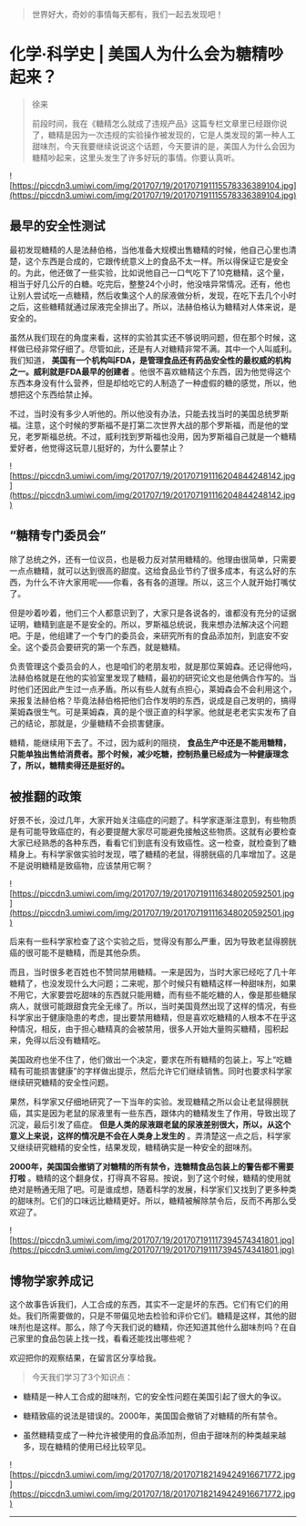 > 世界好大，奇妙的事情每天都有，我们一起去发现吧！

# 化学·科学史 | 美国人为什么会为糖精吵起来？

> 徐来
> 
> 前段时间，我在《糖精怎么就成了违规产品》这篇专栏文章里已经跟你说了，糖精是因为一次违规的实验操作被发现的，它是人类发现的第一种人工甜味剂，今天我要继续说说这个话题，今天要讲的是，美国人为什么会因为糖精吵起来，这里头发生了许多好玩的事情。你要认真听。

![https://piccdn3.umiwi.com/img/201707/19/201707191115578336389104.jpg](https://piccdn3.umiwi.com/img/201707/19/201707191115578336389104.jpg)

## 最早的安全性测试

最初发现糖精的人是法赫伯格，当他准备大规模出售糖精的时候，他自己心里也清楚，这个东西是合成的，它跟传统意义上的食品不太一样。所以得保证它是安全的。为此，他还做了一些实验，比如说他自己一口气吃下了10克糖精，这个量，相当于好几公斤的白糖。吃完后，整整24个小时，他没啥异常情况。还有，他也让别人尝试吃一点糖精，然后收集这个人的尿液做分析，发现，在吃下去几个小时之后，这些糖精就通过尿液完全排出了。所以，法赫伯格认为糖精对人体来说，是安全的。

虽然从我们现在的角度来看，这样的实验其实还不够说明问题，但在那个时候，这样做已经非常仔细了。尽管如此，还是有人对糖精非常不满。其中一个人叫威利。我们知道， **美国有一个机构叫FDA，是管理食品还有药品安全性的最权威的机构之一。威利就是FDA最早的创建者** 。他很不喜欢糖精这个东西，因为他觉得这个东西本身没有什么营养，但是却给吃它的人制造了一种虚假的糖的感觉，所以，他想把这个东西给禁止掉。

不过，当时没有多少人听他的。所以他没有办法，只能去找当时的美国总统罗斯福。注意，这个时候的罗斯福不是打第二次世界大战的那个罗斯福，而是他的堂兄，老罗斯福总统。不过，威利找到罗斯福也没用，因为罗斯福自己就是一个糖精爱好者，他觉得这玩意儿挺好的，为什么要禁止？    

![https://piccdn3.umiwi.com/img/201707/19/201707191116204844248142.jpg](https://piccdn3.umiwi.com/img/201707/19/201707191116204844248142.jpg)

## “糖精专门委员会”

除了总统之外，还有一位议员，也是极力反对禁用糖精的。他理由很简单，只需要一点点糖精，就可以达到很高的甜度。这给食品业节约了很多成本，有这么好的东西，为什么不许大家用呢——你看，各有各的道理。所以，这三个人就开始打嘴仗了。

但是吵着吵着，他们三个人都意识到了，大家只是各说各的，谁都没有充分的证据证明，糖精到底是不是安全的。所以，罗斯福总统说，我来想办法解决这个问题吧。于是，他组建了一个专门的委员会，来研究所有的食品添加剂，到底安不安全。这个委员会要研究的第一个东西，就是糖精。

负责管理这个委员会的人，也是咱们的老朋友啦，就是那位莱姆森。还记得他吗，法赫伯格就是在他的实验室里发现了糖精，最初的研究论文也是他俩合作写的。当时他们还因此产生过一点矛盾。所以有些人就有点担心，莱姆森会不会利用这个，来报复法赫伯格？毕竟法赫伯格把他们合作发明的东西，说成是自己发明的，搞得莱姆森很生气。可是莱姆森，真的是个很正直的科学家。他就是老老实实发布了自己的结论，那就是，少量糖精不会损害健康。

糖精，能继续用下去了。不过，因为威利的阻挠， **食品生产中还是不能用糖精，只能单独出售给消费者。那个时候，减少吃糖，控制热量已经成为一种健康理念了，所以，糖精卖得还是挺好的。**

## 被推翻的政策

好景不长，没过几年，大家开始关注癌症的问题了。科学家逐渐注意到，有些物质是有可能导致癌症的，有必要提醒大家尽可能避免接触这些物质。这就有必要检查大家已经熟悉的各种东西，看看它们到底有没有致癌性。这一检查，就检查到了糖精身上。有科学家做实验时发现，喂了糖精的老鼠，得膀胱癌的几率增加了。这是不是说明糖精是致癌物，应该禁用它啊？

![https://piccdn3.umiwi.com/img/201707/19/201707191116348020592501.jpg](https://piccdn3.umiwi.com/img/201707/19/201707191116348020592501.jpg)

后来有一些科学家检查了这个实验之后，觉得没有那么严重，因为导致老鼠得膀胱癌的很可能不是糖精，而是其他杂质。

而且，当时很多老百姓也不赞同禁用糖精。一来是因为，当时大家已经吃了几十年糖精了，也没发现什么大问题；二来呢，那个时候只有糖精这样一种甜味剂，如果不用它，大家要尝吃甜味的东西就只能用糖，而有些不能吃糖的人，像是那些糖尿病人，就很可能跟甜食完全无缘了。所以，当时美国竟然出现了这样的情况，有些科学家出于健康隐患的考虑，提出要禁用糖精，但是喜欢吃糖精的人根本不在乎这种情况，相反，由于担心糖精真的会被禁用，很多人开始大量购买糖精，囤积起来，免得以后没有糖精吃。

美国政府也坐不住了，他们做出一个决定，要求在所有糖精的包装上，写上“吃糖精有可能损害健康”的字样做出提示，然后允许它们继续销售。同时也要求科学家继续研究糖精的安全性问题。

果然，科学家又仔细地研究了一下当年的实验。发现糖精之所以会让老鼠得膀胱癌，其实是因为老鼠的尿液里有一些东西，跟体内的糖精发生了作用，导致出现了沉淀，最后引发了癌症。 **但是人类的尿液跟老鼠的尿液差别很大，所以，从这个意义上来说，这样的情况是不会在人类身上发生的** 。弄清楚这一点之后，科学家又继续研究糖精的安全性，结果发现，糖精确实是一种安全的甜味剂。

 **2000年，美国国会撤销了对糖精的所有禁令，连糖精食品包装上的警告都不需要打啦** 。糖精的这个翻身仗，打得真不容易。按说，到了这个时候，糖精的使用就绝对是畅通无阻了吧。可是谁成想，随着科学的发展，科学家们又找到了更多种类的甜味剂。它们的口味远比糖精更好。所以，糖精被解除禁令后，反而不再那么受欢迎了。    

![https://piccdn3.umiwi.com/img/201707/19/201707191117394574341801.jpg](https://piccdn3.umiwi.com/img/201707/19/201707191117394574341801.jpg)

## 博物学家养成记

这个故事告诉我们，人工合成的东西，其实不一定是坏的东西。它们有它们的用处。我们所需要做的，只是不带偏见地去检验和评价它们。糖精是这样，其他的甜味剂也是这样。那么，除了今天我们说的糖精，你还知道其他什么甜味剂吗？在自己家里的食品包装上找一找，看看还能找出哪些呢？

欢迎把你的观察结果，在留言区分享给我。

> 今天我们学习了3个知识点：

* 糖精是一种人工合成的甜味剂，它的安全性问题在美国引起了很大的争议。

* 糖精致癌的说法是错误的。2000年，美国国会撤销了对糖精的所有禁令。

* 虽然糖精变成了一种允许被使用的食品添加剂，但由于甜味剂的种类越来越多，现在糖精的使用已经比较罕见。    

![https://piccdn3.umiwi.com/img/201707/18/201707182149424916671772.jpg](https://piccdn3.umiwi.com/img/201707/18/201707182149424916671772.jpg)

---

